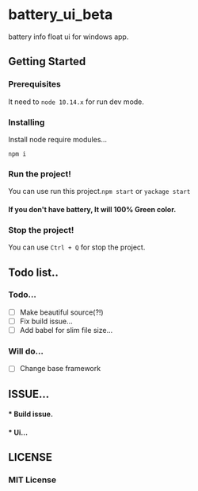 # battery_ui_beta
battery info float ui for windows app.

## Getting Started

### Prerequisites
It need to `node 10.14.x` for run dev mode.

### Installing
Install node require modules...
```
npm i
```
### Run the project!
You can use run this project.`npm start` or `yackage start`
#### If you don't have battery, It will 100% Green color.

### Stop the project!
You can use `Ctrl + Q` for stop the project.

## Todo list..
### Todo...
- [ ] Make beautiful source(?!)
- [ ] Fix build issue...
- [ ] Add babel for slim file size...

### Will do...
- [ ] Change base framework

## ISSUE...
#### * Build issue.
#### * Ui...


## LICENSE
### MIT License

